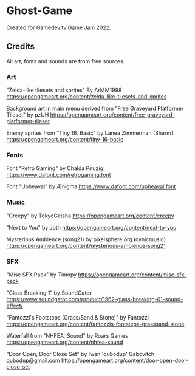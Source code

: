 # Ghost-Game
Created for Gamedev.tv Game Jam 2022.

## Credits

All art, fonts and sounds are from free sources.

### Art

"Zelda-like tilesets and sprites" By ArMM1998
https://opengameart.org/content/zelda-like-tilesets-and-sprites

Background art in main menu derived from "Free Graveyard Platformer Tileset" by pzUH
https://opengameart.org/content/free-graveyard-platformer-tileset

Enemy sprites from "Tiny 16: Basic" by Lanea Zimmerman (Sharm)
https://opengameart.org/content/tiny-16-basic

### Fonts 

Font "Retro Gaming" by Chalda Pnuzig
https://www.dafont.com/retrogaming.font

Font "Upheaval" by Ænigma
https://www.dafont.com/upheaval.font

### Music

"Creepy" by TokyoGeisha
https://opengameart.org/content/creepy

"Next to You" by Joth
https://opengameart.org/content/next-to-you

Mysterious Ambience (song21) by pixelsphere.org (cynicmusic)
https://opengameart.org/content/mysterious-ambience-song21

### SFX

"Misc SFX Pack" by Timopy
https://opengameart.org/content/misc-sfx-pack

"Glass Breaking 1" by SoundGator 
https://www.soundgator.com/product/1962-glass-breaking-01-sound-effect/

"Fantozzi's Footsteps (Grass/Sand & Stone)" by Fantozzi
https://opengameart.org/content/fantozzis-footsteps-grasssand-stone

Waterfall from "NHFEA: Sound" by Roars Games
https://opengameart.org/content/nhfea-sound

"Door Open, Door Close Set" by Iwan 'qubodup' Gabovitch <qubodup@gmail.com>
https://opengameart.org/content/door-open-door-close-set

